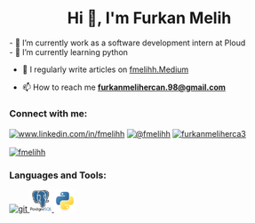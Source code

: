 
<h1 align="center">Hi 👋, I'm Furkan Melih</h1>
- 🌱 I’m currently work as a software development intern at Ploud
  <br>
- 🌱 I’m currently learning python

- 📝 I regularly write articles on [fmelihh.Medium](https://fmelihh.medium.com/)

- 📫 How to reach me **furkanmelihercan.98@gmail.com**

<h3 align="left">Connect with me:</h3>
<p align="left">
<a href="https://linkedin.com/in/www.linkedin.com/in/fmelihh" target="blank"><img align="center" src="https://raw.githubusercontent.com/rahuldkjain/github-profile-readme-generator/master/src/images/icons/Social/linked-in-alt.svg" alt="www.linkedin.com/in/fmelihh" height="30" width="40" /></a>
<a href="https://medium.com/@fmelihh" target="blank"><img align="center" src="https://raw.githubusercontent.com/rahuldkjain/github-profile-readme-generator/master/src/images/icons/Social/medium.svg" alt="@fmelihh" height="30" width="40" /></a>
<a href="https://www.hackerrank.com/furkanmeliherca3" target="blank"><img align="center" src="https://raw.githubusercontent.com/rahuldkjain/github-profile-readme-generator/master/src/images/icons/Social/hackerrank.svg" alt="furkanmeliherca3" height="30" width="40" /></a>
  
<a href="https://www.codewars.com/users/fmelihh" target="blank"><img align="center" src="https://www.codewars.com/users/fmelihh/badges/micro" alt="fmelihh" height="30" width="40" /></a>
</p>



<h3 align="left">Languages and Tools:</h3>
<p align="left"> <a href="https://git-scm.com/" target="_blank"> <img src="https://www.vectorlogo.zone/logos/git-scm/git-scm-icon.svg" alt="git" width="40" height="40"/> </a> <a href="https://www.postgresql.org" target="_blank"> <img src="https://raw.githubusercontent.com/devicons/devicon/master/icons/postgresql/postgresql-original-wordmark.svg" alt="postgresql" width="40" height="40"/> </a> <a href="https://www.python.org" target="_blank"> <img src="https://raw.githubusercontent.com/devicons/devicon/master/icons/python/python-original.svg" alt="python" width="40" height="40"/> </a> </p>




